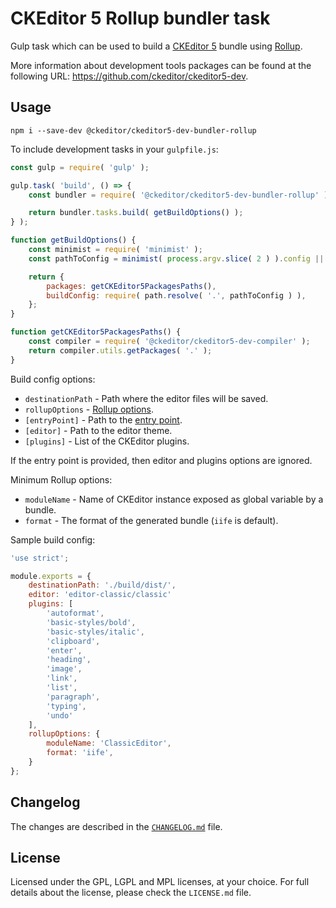 CKEditor 5 Rollup bundler task
==============================

Gulp task which can be used to build a [CKEditor 5](https://ckeditor5.github.io) bundle using [Rollup](http://rollupjs.org/).

More information about development tools packages can be found at the following URL: <https://github.com/ckeditor/ckeditor5-dev>.

## Usage

```
npm i --save-dev @ckeditor/ckeditor5-dev-bundler-rollup
```

To include development tasks in your `gulpfile.js`:

```js
const gulp = require( 'gulp' );

gulp.task( 'build', () => {
	const bundler = require( '@ckeditor/ckeditor5-dev-bundler-rollup' );

	return bundler.tasks.build( getBuildOptions() );
} );

function getBuildOptions() {
	const minimist = require( 'minimist' );
	const pathToConfig = minimist( process.argv.slice( 2 ) ).config || './build-config';

	return {
		packages: getCKEditor5PackagesPaths(),
		buildConfig: require( path.resolve( '.', pathToConfig ) ),
	};
}

function getCKEditor5PackagesPaths() {
	const compiler = require( '@ckeditor/ckeditor5-dev-compiler' );
	return compiler.utils.getPackages( '.' );
}

```

Build config options:

* `destinationPath` - Path where the editor files will be saved.
* `rollupOptions` - [Rollup options](https://github.com/rollup/rollup/wiki/JavaScript-API).
* `[entryPoint]` - Path to the [entry point](https://github.com/rollup/rollup/wiki/JavaScript-API#entry).
* `[editor]` - Path to the editor theme.
* `[plugins]` - List of the CKEditor plugins.

If the entry point is provided, then editor and plugins options are ignored.

Minimum Rollup options:

* `moduleName` - Name of CKEditor instance exposed as global variable by a bundle.
* `format` - The format of the generated bundle (`iife` is default).

Sample build config:

```js
'use strict';

module.exports = {
	destinationPath: './build/dist/',
	editor: 'editor-classic/classic'
	plugins: [
		'autoformat',
		'basic-styles/bold',
		'basic-styles/italic',
		'clipboard',
		'enter',
		'heading',
		'image',
		'link',
		'list',
		'paragraph',
		'typing',
		'undo'
	],
	rollupOptions: {
		moduleName: 'ClassicEditor',
		format: 'iife',
	}
};
```

## Changelog

The changes are described in the [`CHANGELOG.md`](https://github.com/ckeditor/ckeditor5-dev/blob/master/packages/ckeditor5-dev-bundler-rollup/CHANGELOG.md) file.

## License

Licensed under the GPL, LGPL and MPL licenses, at your choice. For full details about the license, please check the `LICENSE.md` file.
